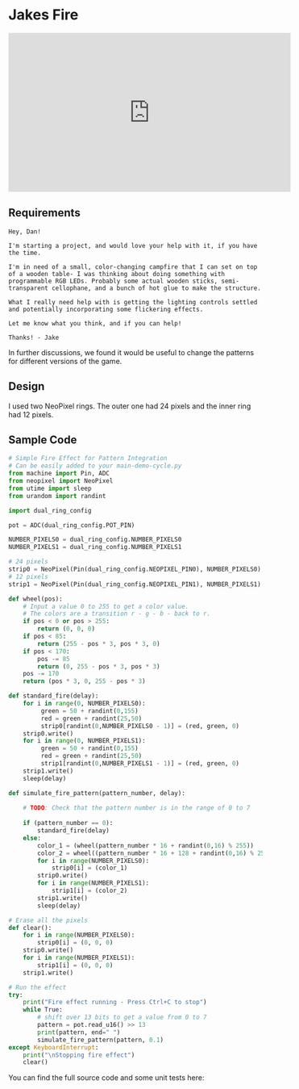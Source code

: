 # Jakes Fire

<iframe width="560" height="315" src="https://www.youtube.com/embed/NRp6oRsooYY?si=jy_51_P1w6Z3De7N" title="YouTube video player" frameborder="0" allow="accelerometer; autoplay; clipboard-write; encrypted-media; gyroscope; picture-in-picture; web-share" referrerpolicy="strict-origin-when-cross-origin" allowfullscreen></iframe>

## Requirements

    Hey, Dan!

    I'm starting a project, and would love your help with it, if you have the time. 

    I'm in need of a small, color-changing campfire that I can set on top of a wooden table- I was thinking about doing something with programmable RGB LEDs. Probably some actual wooden sticks, semi-transparent cellophane, and a bunch of hot glue to make the structure. 

    What I really need help with is getting the lighting controls settled and potentially incorporating some flickering effects.

    Let me know what you think, and if you can help! 

    Thanks! - Jake

In further discussions, we found it would be useful to change the patterns
for different versions of the game.

## Design

I used two NeoPixel rings.  The outer one had 24 pixels and the inner ring had 12 pixels.

## Sample Code

```py
# Simple Fire Effect for Pattern Integration
# Can be easily added to your main-demo-cycle.py
from machine import Pin, ADC
from neopixel import NeoPixel
from utime import sleep
from urandom import randint

import dual_ring_config

pot = ADC(dual_ring_config.POT_PIN)

NUMBER_PIXELS0 = dual_ring_config.NUMBER_PIXELS0
NUMBER_PIXELS1 = dual_ring_config.NUMBER_PIXELS1

# 24 pixels
strip0 = NeoPixel(Pin(dual_ring_config.NEOPIXEL_PIN0), NUMBER_PIXELS0)
# 12 pixels
strip1 = NeoPixel(Pin(dual_ring_config.NEOPIXEL_PIN1), NUMBER_PIXELS1)

def wheel(pos):
    # Input a value 0 to 255 to get a color value.
    # The colors are a transition r - g - b - back to r.
    if pos < 0 or pos > 255:
        return (0, 0, 0)
    if pos < 85:
        return (255 - pos * 3, pos * 3, 0)
    if pos < 170:
        pos -= 85
        return (0, 255 - pos * 3, pos * 3)
    pos -= 170
    return (pos * 3, 0, 255 - pos * 3)

def standard_fire(delay):
    for i in range(0, NUMBER_PIXELS0):
         green = 50 + randint(0,155)
         red = green + randint(25,50)
         strip0[randint(0,NUMBER_PIXELS0 - 1)] = (red, green, 0)
    strip0.write()
    for i in range(0, NUMBER_PIXELS1):
         green = 50 + randint(0,155)
         red = green + randint(25,50)
         strip1[randint(0,NUMBER_PIXELS1 - 1)] = (red, green, 0)
    strip1.write()
    sleep(delay)

def simulate_fire_pattern(pattern_number, delay):
    
    # TODO: Check that the pattern number is in the range of 0 to 7
    
    if (pattern_number == 0):
        standard_fire(delay)
    else:
        color_1 = (wheel(pattern_number * 16 + randint(0,16) % 255))
        color_2 = wheel((pattern_number * 16 + 128 + randint(0,16) % 256))
        for i in range(NUMBER_PIXELS0):
            strip0[i] = (color_1)
        strip0.write()
        for i in range(NUMBER_PIXELS1):
            strip1[i] = (color_2)
        strip1.write()
        sleep(delay)

# Erase all the pixels
def clear():
    for i in range(NUMBER_PIXELS0):
        strip0[i] = (0, 0, 0)
    strip0.write()
    for i in range(NUMBER_PIXELS1):
        strip1[i] = (0, 0, 0)
    strip1.write()

# Run the effect
try:
    print("Fire effect running - Press Ctrl+C to stop")
    while True:
        # shift over 13 bits to get a value from 0 to 7
        pattern = pot.read_u16() >> 13
        print(pattern, end=" ")
        simulate_fire_pattern(pattern, 0.1)
except KeyboardInterrupt:
    print("\nStopping fire effect")
    clear()
```

You can find the full source code and some unit tests here:


